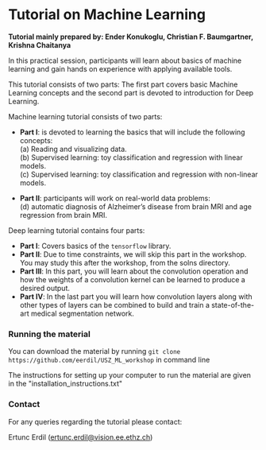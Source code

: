 # Tutorial on Machine Learning

**Tutorial mainly prepared by: Ender Konukoglu, Christian F. Baumgartner, Krishna Chaitanya** <br />

In this practical session, participants will learn about basics of machine learning and gain hands on experience with applying available tools. <br />

This tutorial consists of two parts: The first part covers basic Machine Learning concepts and the second part is devoted to introduction for Deep Learning. <br />

Machine learning tutorial consists of two parts: <br />

 * **Part I**: is devoted to learning the basics that will include the following concepts: <br />
  (a) Reading and visualizing data. <br />
  (b) Supervised learning: toy classification and regression with linear models. <br />
  (c) Supervised learning: toy classification and regression with non-linear models. <br />

 * **Part II**: participants will work on real-world data problems: <br />
  (d) automatic diagnosis of Alzheimer’s disease from brain MRI and age regression from brain MRI. <br />

Deep learning tutorial contains four parts: <br />

 * **Part I**: Covers basics of the `tensorflow` library.
 * **Part II**: Due to time constraints, we will skip this part in the workshop. You may study this after the workshop, from the solns directory.
 * **Part III**: In this part, you will learn about the convolution operation and how the weights of a convolution kernel can be learned to produce a desired output.
 * **Part IV**: In the last part you will learn how convolution layers along with other types of layers can be combined to build and train a state-of-the-art medical segmentation network. 


### Running the material

You can download the material by running `git clone https://github.com/eerdil/USZ_ML_workshop` in command line

The instructions for setting up your computer to run the material are given in the "installation_instructions.txt"

### Contact
For any queries regarding the tutorial please contact:

Ertunc Erdil (ertunc.erdil@vision.ee.ethz.ch)

